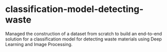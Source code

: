 # classification-model-detecting-waste
Managed the construction of a dataset from scratch to build an end-to-end solution for a classification model for detecting waste materials using Deep Learning and Image Processing.
